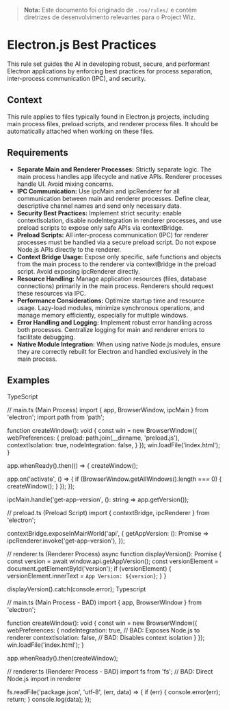 > **Nota:** Este documento foi originado de `.roo/rules/` e contém diretrizes de desenvolvimento relevantes para o Project Wiz.

# **Electron.js Best Practices**

This rule set guides the AI in developing robust, secure, and performant Electron applications by enforcing best practices for process separation, inter-process communication (IPC), and security.

## **Context**

This rule applies to files typically found in Electron.js projects, including main process files, preload scripts, and renderer process files. It should be automatically attached when working on these files.

## **Requirements**

* **Separate Main and Renderer Processes:** Strictly separate logic. The main process handles app lifecycle and native APIs. Renderer processes handle UI. Avoid mixing concerns.
* **IPC Communication:** Use ipcMain and ipcRenderer for all communication between main and renderer processes. Define clear, descriptive channel names and send only necessary data.
* **Security Best Practices:** Implement strict security: enable contextIsolation, disable nodeIntegration in renderer processes, and use preload scripts to expose only safe APIs via contextBridge.
* **Preload Scripts:** All inter-process communication (IPC) for renderer processes must be handled via a secure preload script. Do not expose Node.js APIs directly to the renderer.
* **Context Bridge Usage:** Expose only specific, safe functions and objects from the main process to the renderer via contextBridge in the preload script. Avoid exposing ipcRenderer directly.
* **Resource Handling:** Manage application resources (files, database connections) primarily in the main process. Renderers should request these resources via IPC.
* **Performance Considerations:** Optimize startup time and resource usage. Lazy-load modules, minimize synchronous operations, and manage memory efficiently, especially for multiple windows.
* **Error Handling and Logging:** Implement robust error handling across both processes. Centralize logging for main and renderer errors to facilitate debugging.
* **Native Module Integration:** When using native Node.js modules, ensure they are correctly rebuilt for Electron and handled exclusively in the main process.

## **Examples**

<example type="valid">
TypeScript

// main.ts (Main Process)
import { app, BrowserWindow, ipcMain } from 'electron';
import path from 'path';

function createWindow(): void {
  const win = new BrowserWindow({
    webPreferences: {
      preload: path.join(__dirname, 'preload.js'),
      contextIsolation: true,
      nodeIntegration: false,
    }
  });
  win.loadFile('index.html');
}

app.whenReady().then(() => {
  createWindow();

  app.on('activate', () => {
    if (BrowserWindow.getAllWindows().length === 0) {
      createWindow();
    }
  });
});

ipcMain.handle('get-app-version', (): string => app.getVersion());

// preload.ts (Preload Script)
import { contextBridge, ipcRenderer } from 'electron';

contextBridge.exposeInMainWorld('api', {
  getAppVersion: (): Promise<string> => ipcRenderer.invoke('get-app-version'),
});

// renderer.ts (Renderer Process)
async function displayVersion(): Promise<void> {
  const version = await window.api.getAppVersion();
  const versionElement = document.getElementById('version');
  if (versionElement) {
    versionElement.innerText = `App Version: ${version}`;
  }
}

displayVersion().catch(console.error);
</example>
<example type="invalid">
Typescript

// main.ts (Main Process - BAD)
import { app, BrowserWindow } from 'electron';

function createWindow(): void {
  const win = new BrowserWindow({
    webPreferences: {
      nodeIntegration: true, // BAD: Exposes Node.js to renderer
      contextIsolation: false, // BAD: Disables context isolation
    }
  });
  win.loadFile('index.html');
}

app.whenReady().then(createWindow);

// renderer.ts (Renderer Process - BAD)
import fs from 'fs'; // BAD: Direct Node.js import in renderer

fs.readFile('package.json', 'utf-8', (err, data) => {
  if (err) {
    console.error(err);
    return;
  }
  console.log(data);
});
</example>
